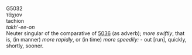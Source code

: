 G5032  
τάχιον  
tachion  
*takh‘-ee-on*  
Neuter singular of the comparative of [5036](g5036) (as adverb); *more*
*swiftly*, that is, (in manner) *more* *rapidly*, or (in time) *more*
*speedily:* - out \[run\], quickly, shortly, sooner.  
